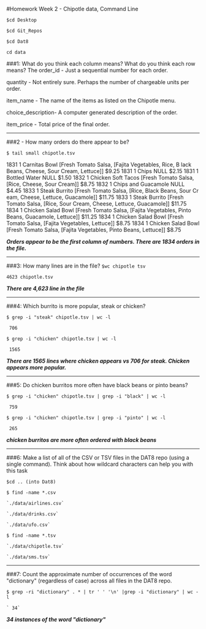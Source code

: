 #Homework Week 2 - Chipotle data, Command Line

`$cd Desktop`

`$cd Git_Repos`

`$cd Dat8`

`cd data`

###1: What do you think each column means? What do you think each row means?
The order_id - Just a sequential number for each order.

quantity - Not entirely sure.  Perhaps the number of chargeable units per order.

item_name - The name of the items as listed on the Chipotle menu.

choice_description- A computer generated description of the order.

item_price - Total price of the final order.

-------------------------------------------------------------------------------------

###2 - How many orders do there appear to be?

`$ tail small chipotle.tsv`

1831    1       Carnitas Bowl   [Fresh Tomato Salsa, [Fajita Vegetables, Rice, B
lack Beans, Cheese, Sour Cream, Lettuce]]       $9.25
1831    1       Chips   NULL    $2.15
1831    1       Bottled Water   NULL    $1.50
1832    1       Chicken Soft Tacos      [Fresh Tomato Salsa, [Rice, Cheese, Sour
 Cream]]        $8.75
1832    1       Chips and Guacamole     NULL    $4.45
1833    1       Steak Burrito   [Fresh Tomato Salsa, [Rice, Black Beans, Sour Cr
eam, Cheese, Lettuce, Guacamole]]       $11.75
1833    1       Steak Burrito   [Fresh Tomato Salsa, [Rice, Sour Cream, Cheese,
Lettuce, Guacamole]]    $11.75
1834    1       Chicken Salad Bowl      [Fresh Tomato Salsa, [Fajita Vegetables,
 Pinto Beans, Guacamole, Lettuce]]      $11.25
1834    1       Chicken Salad Bowl      [Fresh Tomato Salsa, [Fajita Vegetables,
 Lettuce]]      $8.75
1834    1       Chicken Salad Bowl      [Fresh Tomato Salsa, [Fajita Vegetables,
 Pinto Beans, Lettuce]] $8.75

***Orders appear to be the first column of numbers. There are 1834 orders in the file.***

-------------------------------------------------------------------------------------

###3: How many lines are in the file?
`$wc chipotle tsv`

`4623 chipotle.tsv`

***There are 4,623 line in the file***

-------------------------------------------------------------------------------------

###4: Which burrito is more popular, steak or chicken?

`$ grep -i "steak" chipotle.tsv | wc -l`

   ` 706`

`$ grep -i "chicken" chipotle.tsv | wc -l`

  ` 1565`
  
***There are 1565 lines where chicken appears vs 706 for steak. Chicken appears more popular.***

-------------------------------------------------------------------------------------

###5: Do chicken burritos more often have black beans or pinto beans?

`$ grep -i "chicken" chipotle.tsv | grep -i "black" | wc -l`

  ` 759`
    
`$ grep -i "chicken" chipotle.tsv | grep -i "pinto" | wc -l`

   ` 265`

***chicken burritos are more often ordered with black beans***

-------------------------------------------------------------------------------------

###6: Make a list of all of the CSV or TSV files in the DAT8 repo (using a single command). Think about how wildcard characters can help you with this task

`$cd .. (into Dat8)`

`$ find -name *.csv`

	`./data/airlines.csv`

	`./data/drinks.csv`

	`./data/ufo.csv`

`$ find -name *.tsv`

	`./data/chipotle.tsv`

	`./data/sms.tsv`

-------------------------------------------------------------------------------------

###7: Count the approximate number of occurrences of the word "dictionary" (regardless of case) across all files in the DAT8 repo.

`$ grep -ri "dictionary" . * | tr ' ' '\n' |grep -i "dictionary" | wc -l`


    ` 34`

***34 instances of the word "dictionary"***




